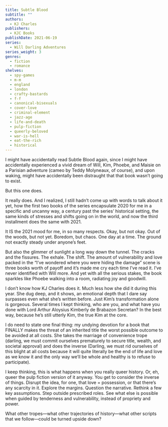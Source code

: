 ```yaml
---
title: Subtle Blood
subtitle: ""
authors:
  - KJ Charles
publishers:
  - KJC Books
publishDate: 2021-06-19
series:
  - Will Darling Adventures
series_weight: 3
genres:
  - fiction
  - romance
shelves:
  - spy-games
  - m-m
  - england
  - london
  - crafty-bastards
  - f-f
  - canonical-bisexuals
  - cover-love
  - criminal-element
  - jazz-age
  - life-and-death
  - pulp-fiction
  - queerly-beloved
  - war-is-hell
  - eat-the-rich
  - historical
---
```

I might have accidentally read Subtle Blood again, since I might have accidentally experienced a vivid dream of Will, Kim, Phoebe, and Maisie on a Parisian adventure (cameo by Teddy Molyneaux, of course), and upon waking, might have accidentally been distraught that that book wasn’t going to exist. 

But this one does. 

It really does. And I realized, I still hadn’t come up with words to talk about it yet, how the first two books of the series encapsulate 2020 for me in a specific and uncanny way, a century past the series’ historical setting, the same kinds of stresses and shifts going on in the world, and now the third installment does the same with 2021. 

It IS the 2021 mood for me, in so many respects. Okay, but not okay. Out of the woods, but not yet. Boredom, but chaos. One day at a time. The ground not exactly steady under anyone’s feet. 

But also the glimmer of sunlight a long way down the tunnel. The cracks and the fissures. The exhale. The shift. The amount of vulnerability and love packed in the “I’ve wondered where you were hiding the damage” scene is three books worth of payoff and it’s made me cry each time I’ve read it. I’ve never identified with Will more. And yet with all the serious stakes, the book sparkles like Phoebe walking into a room, radiating joy and goodwill. 
 
I don’t know how KJ Charles does it. Much less how she did it during this year. She dug deep, and it shows, an emotional depth that I dare say surpasses even what she’s written before. Just Kim’s transformation alone is gorgeous. Several times I kept thinking, who are you, and what have you done with Lord Arthur Aloysius Kimberly de Brabazon Secretan? In the best way, because he’s still utterly Kim, the true Kim at the core. 

I do need to state one final thing: my undying devotion for a book that FINALLY makes the threat of an inherited title the worst possible outcome to be avoided at all costs. She takes the marriage of convenience trope (darling, we must commit ourselves prematurely to secure title, wealth, and societal approval) and does the inverse (Darling, we must rid ourselves of this blight at all costs because it will quite literally be the end of life and love as we know it and the only way we’ll be whole and healthy is to refuse to participate). 

I keep thinking, this is what happens when you really queer history. Or, eh, queer the pulp fiction version of it anyway. You get to consider the inverse of things. Disrupt the idea, for one, that love = possession, or that there’s any scarcity in it. Explore the margins. Question the narrative. Rethink a few key assumptions. Step outside prescribed roles. See what else is possible when guided by tenderness and vulnerability, instead of propriety and power.

What other tropes—what other trajectories of history—what other scripts that we follow—could be turned upside down?
